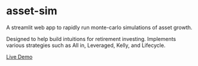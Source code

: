 # asset-sim

A streamlit web app to rapidly run monte-carlo simulations of asset growth. 

Designed to help build intuitions for retirement investing. Implements various strategies such as All in, Leveraged, Kelly, and Lifecycle.

[Live Demo](https://share.streamlit.io/platers/asset-sim/main.py)